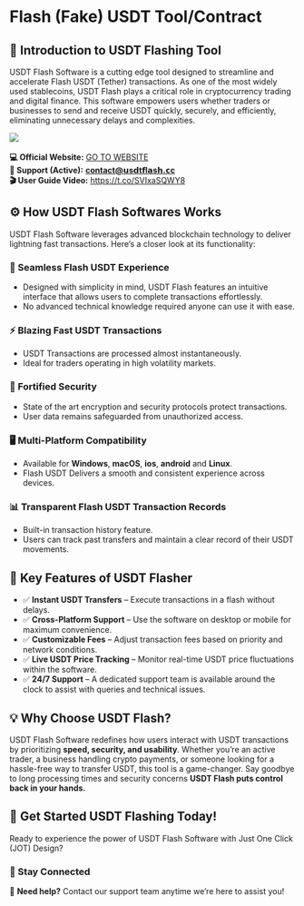 # Flash (Fake) USDT Tool/Contract
 
## 📌 Introduction to USDT Flashing Tool
USDT Flash Software is a cutting edge tool designed to streamline and accelerate Flash USDT (Tether) transactions. As one of the most widely used stablecoins, USDT Flash plays a critical role in cryptocurrency trading and digital finance. This software empowers users whether traders or businesses to send and receive USDT quickly, securely, and efficiently, eliminating unnecessary delays and complexities.

<a href="https://t.co/BFghyzfozZ"><img src="https://gcdnb.pbrd.co/images/CmaC1ZsmJQH9.png"></img></a>
</br></br>
**💻 Official Website:** <a href="https://t.co/BFghyzfozZ">GO TO WEBSITE</a> \
**📮 Support (Active):** ​**contact@𝘂s𝗱t𝗳l𝗮s𝗵.𝗰c** \
**🎬 User Guide Video:** https://t.co/SVIxaSQWY8


## ⚙️ How USDT Flash Softwares Works
USDT Flash Software leverages advanced blockchain technology to deliver lightning fast transactions. Here’s a closer look at its functionality:

### 🚀 Seamless Flash USDT Experience
- Designed with simplicity in mind, USDT Flash features an intuitive interface that allows users to complete transactions effortlessly.
- No advanced technical knowledge required anyone can use it with ease.

### ⚡ Blazing Fast USDT Transactions
- USDT Transactions are processed almost instantaneously.
- Ideal for traders operating in high volatility markets.

### 🔐 Fortified Security
- State of the art encryption and security protocols protect transactions.
- User data remains safeguarded from unauthorized access.

### 🖥️ Multi-Platform Compatibility
- Available for **Windows**, **macOS**, **ios**, **android** and **Linux**.
- Flash USDT Delivers a smooth and consistent experience across devices.

### 📊 Transparent Flash USDT Transaction Records
- Built-in transaction history feature.
- Users can track past transfers and maintain a clear record of their USDT movements.

## 🔑 Key Features of USDT Flasher
- ✅ **Instant USDT Transfers** – Execute transactions in a flash without delays.
- ✅ **Cross-Platform Support** – Use the software on desktop or mobile for maximum convenience.
- ✅ **Customizable Fees** – Adjust transaction fees based on priority and network conditions.
- ✅ **Live USDT Price Tracking** – Monitor real-time USDT price fluctuations within the software.
- ✅ **24/7 Support** – A dedicated support team is available around the clock to assist with queries and technical issues.

## 💡 Why Choose USDT Flash?
USDT Flash Software redefines how users interact with USDT transactions by prioritizing **speed, security, and usability**. Whether you’re an active trader, a business handling crypto payments, or someone looking for a hassle-free way to transfer USDT, this tool is a game-changer. Say goodbye to long processing times and security concerns **USDT Flash puts control back in your hands.**

## 🚀 Get Started USDT Flashing Today!
Ready to experience the power of USDT Flash Software with Just One Click (JOT) Design?

### 🔗 Stay Connected
📩 **Need help?** Contact our support team anytime we’re here to assist you!
